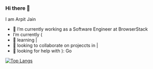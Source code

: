 ### Hi there 👋
I am Arpit Jain

- 🔭 I’m currently working as a Software Engineer at BrowserStack
-  I’m currently ( 
- 🌱 learning |
- 👯 looking to collaborate on projeccts in |
- 🤔 looking for help with ): Go

[![Top Langs](https://github-readme-stats.vercel.app/api/top-langs/?username=antimatter96&layout=compact)]()

<!--
**antimatter96/antimatter96** is a ✨ _special_ ✨ repository because its `README.md` (this file) appears on your GitHub profile.

Here are some ideas to get you started:

- 🔭 I’m currently working on ...
- 🌱 I’m currently learning ...
- 👯 I’m looking to collaborate on ...
- 🤔 I’m looking for help with ...
- 💬 Ask me about ...
- 📫 How to reach me: ...
- 😄 Pronouns: ...
- ⚡ Fun fact: ...
-->

